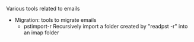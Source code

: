 Various tools related to emails

- Migration: tools to migrate emails
  - pstimport-r
    Recursively import a folder created by "readpst -r" into an imap folder
